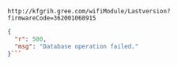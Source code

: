 `http://kfgrih.gree.com/wifiModule/Lastversion?firmwareCode=362001068915`

```json
{
  "r": 500,
  "msg": "Database operation failed."
}```